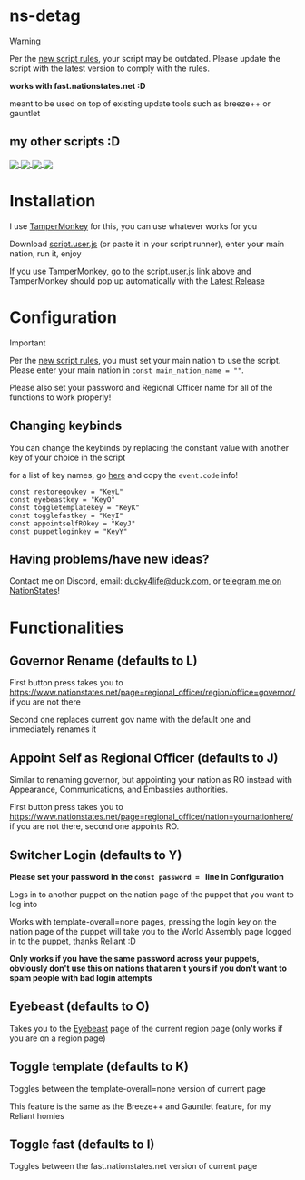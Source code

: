 # ns-detag

> [!WARNING]
> Per the [new script rules](https://forum.nationstates.net/viewtopic.php?p=41811907#p41811907), your script may be outdated. Please update the script with the latest version to comply with the rules.

**works with fast.nationstates.net :D**

meant to be used on top of existing update tools such as breeze++ or gauntlet

## my other scripts :D

<a href="https://github.com/ducky4life/ns-detag">
  <img align="center" src="https://ducky4life.vercel.app/api/pin/?username=ducky4life&repo=ns-detag&theme=algolia" />
</a>
<a href="https://github.com/ducky4life/ns-blender">
  <img align="center" src="https://ducky4life.vercel.app/api/pin/?username=ducky4life&repo=ns-blender&theme=algolia" />
</a>
<a href="https://github.com/ducky4life/ns-zombie">
  <img align="center" src="https://ducky4life.vercel.app/api/pin/?username=ducky4life&repo=ns-zombie&theme=algolia" />
</a>
<a href="https://github.com/ducky4life/ns-cardfinder">
  <img align="center" src="https://ducky4life.vercel.app/api/pin/?username=ducky4life&repo=ns-cardfinder&theme=algolia" />
</a>

# Installation
I use [TamperMonkey](https://www.tampermonkey.net/) for this, you can use whatever works for you

Download [script.user.js](https://github.com/ducky4life/ns-detag/raw/main/script.user.js) (or paste it in your script runner), enter your main nation, run it, enjoy

If you use TamperMonkey, go to the script.user.js link above and TamperMonkey should pop up automatically with the [Latest Release](https://github.com/ducky4life/ns-detag/releases/latest)

# Configuration

> [!IMPORTANT]
> Per the [new script rules](https://forum.nationstates.net/viewtopic.php?p=41811907#p41811907), you must set your main nation to use the script.
> Please enter your main nation in `const main_nation_name = ""`.

Please also set your password and Regional Officer name for all of the functions to work properly!

## Changing keybinds

You can change the keybinds by replacing the constant value with another key of your choice in the script

for a list of key names, go [here](https://www.toptal.com/developers/keycode) and copy the `event.code` info!

```
const restoregovkey = "KeyL"
const eyebeastkey = "KeyO"
const toggletemplatekey = "KeyK"
const togglefastkey = "KeyI"
const appointselfROkey = "KeyJ"
const puppetloginkey = "KeyY"
```

## Having problems/have new ideas?

Contact me on Discord, email: ducky4life@duck.com, or [telegram me on NationStates](https://www.nationstates.net/page=compose_telegram?tgto=ducky)!

# Functionalities

## Governor Rename (defaults to L)

First button press takes you to https://www.nationstates.net/page=regional_officer/region/office=governor/ if you are not there
 
Second one replaces current gov name with the default one and immediately renames it

## Appoint Self as Regional Officer (defaults to J)

Similar to renaming governor, but appointing your nation as RO instead with Appearance, Communications, and Embassies authorities.

First button press takes you to https://www.nationstates.net/page=regional_officer/nation=yournationhere/ if you are not there, second one appoints RO.

## Switcher Login (defaults to Y)

**Please set your password in the `const password = ` line in Configuration**

Logs in to another puppet on the nation page of the puppet that you want to log into

Works with template-overall=none pages, pressing the login key on the nation page of the puppet will take you to the World Assembly page logged in to the puppet, thanks Reliant :D

**Only works if you have the same password across your puppets, obviously don't use this on nations that aren't yours if you don't want to spam people with bad login attempts**

## Eyebeast (defaults to O)

Takes you to the [Eyebeast](https://eyebeast.calref.ca) page of the current region page (only works if you are on a region page)

## Toggle template (defaults to K)

Toggles between the template-overall=none version of current page

This feature is the same as the Breeze++ and Gauntlet feature, for my Reliant homies

## Toggle fast (defaults to I)

Toggles between the fast.nationstates.net version of current page
